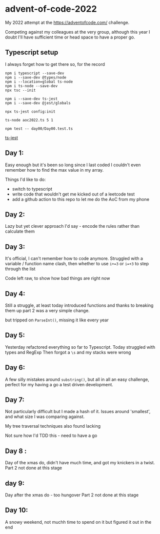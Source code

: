 # advent-of-code-2022
My 2022 attempt at the https://adventofcode.com/ challenge.

Competing against my colleagues at the very group, although this year I doubt I'll have sufficient time or head space to have a proper go.

## Typescript setup

I always forget how to get there so, for the record
```
npm i typescript --save-dev 
npm i --save-dev @types/node
npm i --location=global ts-node
npm i ts-node --save-dev
npx tsc --init

npm i --save-dev ts-jest
npm i --save-dev @jest/globals

npx ts-jest config:init

ts-node aoc2022.ts 5 1 

npm test -- day00/Day00.test.ts
```

[ts-jest](https://jestjs.io/docs/getting-started)
## Day 1: 

Easy enough but it's been so long since I last coded I couldn't even remember how to find the max value in my array.

Things I'd like to do:
- switch to typescript
- write code that wouldn't get me kicked out 
of a leetcode test
- add a github action to this repo to let me do the 
AoC from my phone

## Day 2: 

Lazy but yet clever approach I'd say - encode the rules rather than calculate them

## Day 3:

It's official, I can't remember how to code anymore. 
Struggled with a variable / function name clash, then whether to use `i+=3` or `i=+3` to step through the list

Code left raw, to show how bad things are right now

## Day 4:

Still a struggle, at least today introduced functions and thanks to breaking them up part 2 was a very simple change.

but tripped on `ParseInt()`, missing it like every year

## Day 5:

Yesterday refactored everything so far to Typescript.
Today struggled with types and RegExp
Then forgot a `\s` and my stacks were wrong

## Day 6:

A few silly mistakes around `substring()`, but all in all an easy challenge, perfect for my having a go a test driven development.

## Day 7:

Not particularly difficult but I made a hash of it.
Issues around 'smallest', and what size I was comparing against.

My tree traversal techniques also found lacking

Not sure how I'd TDD this - need to have a go

## Day 8 :

Day of the xmas do, didn't have much time, and got my knickers in a twist.
Part 2 not done at this stage

## day 9:

Day after the xmas do - too hungover
Part 2 not done at this stage

## Day 10:

A snowy weekend, not muchh time to spend on it but figured it out in the end
